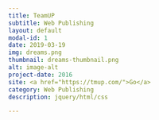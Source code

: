 ```yaml
---
title: TeamUP
subtitle: Web Publishing
layout: default
modal-id: 1
date: 2019-03-19
img: dreams.png
thumbnail: dreams-thumbnail.png
alt: image-alt
project-date: 2016
site: <a href="https://tmup.com/">Go</a>
category: Web Publishing
description: jquery/html/css

---
```

